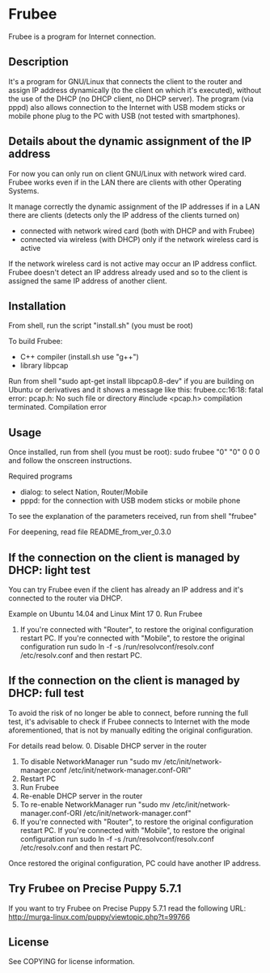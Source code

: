 Frubee
==============================================================================

Frubee is a program for Internet connection.


Description
------------------------------------------------------------------------------
It's a program for GNU/Linux that connects the client to the router
and assign IP address dynamically (to the client on which it's executed),
without the use of the DHCP (no DHCP client, no DHCP server).
The program (via pppd) also allows connection to the Internet with USB modem 
sticks or mobile phone plug to the PC with USB (not tested with smartphones).


Details about the dynamic assignment of the IP address
------------------------------------------------------------------------------
For now you can only run on client GNU/Linux with network wired card.
Frubee works even if in the LAN there are clients with other Operating 
Systems.

It manage correctly the dynamic assignment of the IP addresses if in a LAN
there are clients (detects only the IP address of the clients turned on)
 - connected with network wired card (both with DHCP and with Frubee)
 - connected via wireless (with DHCP) only if the network wireless card is
   active 

If the network wireless card is not active may occur an IP address conflict.
Frubee doesn't detect an IP address already used and so to the client is
assigned the same IP address of another client.


Installation
------------------------------------------------------------------------------
From shell, run the script "install.sh" (you must be root)

To build Frubee:
 - C++ compiler (install.sh use "g++")
 - library libpcap

Run from shell "sudo apt-get install libpcap0.8-dev" if you are building on 
Ubuntu or derivatives and it shows a message like this:
frubee.cc:16:18: fatal error: pcap.h: No such file or directory
 #include <pcap.h>
compilation terminated.
Compilation error


Usage
------------------------------------------------------------------------------
Once installed, run from shell (you must be root):
sudo frubee "0" "0" 0 0 0
and follow the onscreen instructions.

Required programs
 - dialog: to select Nation, Router/Mobile
 - pppd: for the connection with USB modem sticks or mobile phone

To see the explanation of the parameters received, run from shell "frubee"

For deepening, read file README_from_ver_0.3.0


If the connection on the client is managed by DHCP: light test
------------------------------------------------------------------------------
You can try Frubee even if the client has already an IP address and it's
connected to the router via DHCP.

Example on Ubuntu 14.04 and Linux Mint 17
 0. Run Frubee
 1. If you're connected with "Router", to restore the original configuration
    restart PC.
    If you're connected with "Mobile", to restore the original configuration
    run
    sudo ln -f -s /run/resolvconf/resolv.conf /etc/resolv.conf
    and then restart PC.


If the connection on the client is managed by DHCP: full test
------------------------------------------------------------------------------
To avoid the risk of no longer be able to connect, before running the full 
test, it's advisable to check if Frubee connects to Internet with the mode
aforementioned, that is not by manually editing the original configuration.

For details read below.
 0. Disable DHCP server in the router
 1. To disable NetworkManager run "sudo mv /etc/init/network-manager.conf /etc/init/network-manager.conf-ORI"
 2. Restart PC
 3. Run Frubee
 4. Re-enable DHCP server in the router
 5. To re-enable NetworkManager run "sudo mv /etc/init/network-manager.conf-ORI /etc/init/network-manager.conf"
 6. If you're connected with "Router", to restore the original configuration
    restart PC.
    If you're connected with "Mobile", to restore the original configuration run
    sudo ln -f -s /run/resolvconf/resolv.conf /etc/resolv.conf
    and then restart PC.

Once restored the original configuration, PC could have another IP address.


Try Frubee on Precise Puppy 5.7.1
------------------------------------------------------------------------------
If you want to try Frubee on Precise Puppy 5.7.1 read the following URL:
http://murga-linux.com/puppy/viewtopic.php?t=99766


License
------------------------------------------------------------------------------
See COPYING for license information.
